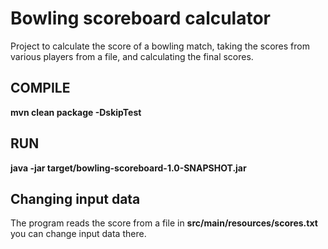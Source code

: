 # Bowling scoreboard calculator
Project to calculate the score of a bowling match, taking the scores
from various players from a file, and calculating the final scores.

## COMPILE
**mvn clean package -DskipTest**

## RUN
**java -jar target/bowling-scoreboard-1.0-SNAPSHOT.jar**

## Changing input data
The program reads the score from a file in __src/main/resources/scores.txt__
you can change input data there.